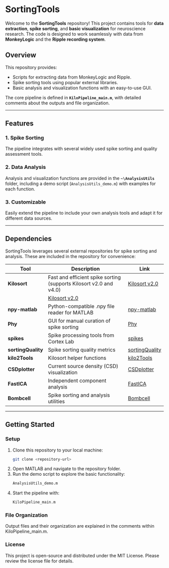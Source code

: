 # SortingTools

Welcome to the **SortingTools** repository! This project contains tools for **data extraction**, **spike sorting**, and **basic visualization** for neuroscience research. The code is designed to work seamlessly with data from **MonkeyLogic** and the **Ripple recording system**. 

## Overview

This repository provides:
- Scripts for extracting data from MonkeyLogic and Ripple.
- Spike sorting tools using popular external libraries.
- Basic analysis and visualization functions with an easy-to-use GUI.

The core pipeline is defined in **`KiloPipeline_main.m`**, with detailed comments about the outputs and file organization.

---

## Features

### 1. Spike Sorting
The pipeline integrates with several widely used spike sorting and quality assessment tools.

### 2. Data Analysis
Analysis and visualization functions are provided in the **`~\AnalysisUtils`** folder, including a demo script (`AnalysisUtils_demo.m`) with examples for each function.

### 3. Customizable
Easily extend the pipeline to include your own analysis tools and adapt it for different data sources.

---

## Dependencies

SortingTools leverages several external repositories for spike sorting and analysis. These are included in the repository for convenience:

| Tool              | Description                                    | Link                                                                                         |
|-------------------|------------------------------------------------|----------------------------------------------------------------------------------------------|
| **Kilosort**      | Fast and efficient spike sorting (supports Kilosort v2.0 and v4.0)               | [Kilosort v2.0](https://github.com/MouseLand/Kilosort/releases/tag/v2.0)                     |
               | [Kilosort v2.0](https://github.com/MouseLand/Kilosort/releases/tag/v2.0)                     |
| **npy-matlab**    | Python-compatible .npy file reader for MATLAB  | [npy-matlab](https://github.com/kwikteam/npy-matlab)                                         |
| **Phy**           | GUI for manual curation of spike sorting       | [Phy](https://github.com/kwikteam/phy)                                                      |
| **spikes**        | Spike processing tools from Cortex Lab         | [spikes](https://github.com/cortex-lab/spikes)                                               |
| **sortingQuality**| Spike sorting quality metrics                 | [sortingQuality](https://github.com/cortex-lab/sortingQuality)                               |
| **kilo2Tools**    | Kilosort helper functions                      | [kilo2Tools](https://github.com/ElKatz/kilo2Tools)                                           |
| **CSDplotter**    | Current source density (CSD) visualization     | [CSDplotter](https://github.com/espenhgn/CSDplotter)                                         |
| **FastICA**       | Independent component analysis                 | [FastICA](https://github.com/aludnam/MATLAB/tree/master/FastICA_25)                          |
| **Bombcell**      | Spike sorting and analysis utilities           | [Bombcell](https://github.com/Julie-Fabre/bombcell/tree/main)                                |

---

## Getting Started

### Setup
1. Clone this repository to your local machine:
   ```bash
   git clone <repository-url>

2. Open MATLAB and navigate to the repository folder.
3. Run the demo script to explore the basic functionality:
    ```bash
    AnalysisUtils_demo.m
4. Start the pipeline with:
    ```bash
    KiloPipeline_main.m
### File Organization
Output files and their organization are explained in the comments within KiloPipeline_main.m.

### License
This project is open-source and distributed under the MIT License. Please review the license file for details.
